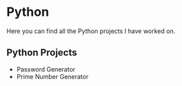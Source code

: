 # Python
Here you can find all the Python projects I have worked on.

## Python Projects

* Password Generator
* Prime Number Generator
